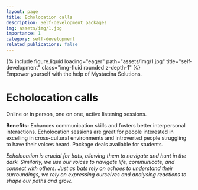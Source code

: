 ```yaml
---
layout: page
title: Echolocation calls
description: Self-development packages
img: assets/img/1.jpg
importance: 1
category: self-development
related_publications: false
---
```


<div class="row justify-content-center">
    <div class="col-sm mt-3 mt-md-0">
        {% include figure.liquid loading="eager" path="assets/img/1.jpg" title="self-development" class="img-fluid rounded z-depth-1" %}
    </div>
</div>
<div class="caption text-center">
    Empower yourself with the help of Mystacina Solutions.
</div>

# Echolocation calls

Online or in person, one on one, active listening sessions.

**Benefits:** Enhances communication skills and fosters better interpersonal interactions. Echolocation sessions are great for people interested in excelling in cross-cultural environments and introverted people struggling to have their voices heard. Package deals available for students.


*Echolocation is crucial for bats, allowing them to navigate and hunt in the dark. Similarly, we use our voices to navigate life, communicate, and connect with others. Just as bats rely on echoes to understand their surroundings, we rely on expressing ourselves and analysing reactions to shape our paths and grow.*

<!--- Emojis: 
https://gist.github.com/rxaviers/7360908 --->
  